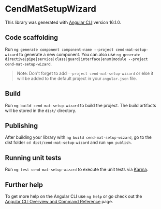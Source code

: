 # CendMatSetupWizard

This library was generated with [Angular CLI](https://github.com/angular/angular-cli) version 16.1.0.

## Code scaffolding

Run `ng generate component component-name --project cend-mat-setup-wizard` to generate a new component. You can also use `ng generate directive|pipe|service|class|guard|interface|enum|module --project cend-mat-setup-wizard`.
> Note: Don't forget to add `--project cend-mat-setup-wizard` or else it will be added to the default project in your `angular.json` file. 

## Build

Run `ng build cend-mat-setup-wizard` to build the project. The build artifacts will be stored in the `dist/` directory.

## Publishing

After building your library with `ng build cend-mat-setup-wizard`, go to the dist folder `cd dist/cend-mat-setup-wizard` and run `npm publish`.

## Running unit tests

Run `ng test cend-mat-setup-wizard` to execute the unit tests via [Karma](https://karma-runner.github.io).

## Further help

To get more help on the Angular CLI use `ng help` or go check out the [Angular CLI Overview and Command Reference](https://angular.io/cli) page.
